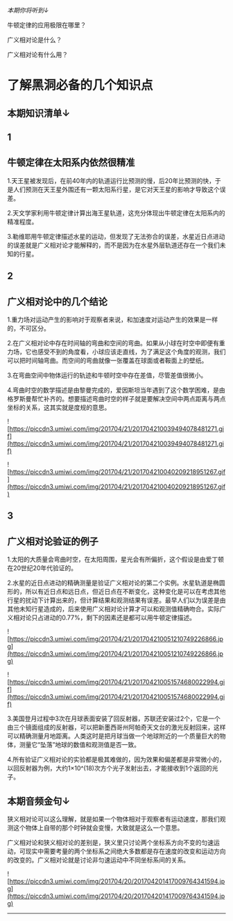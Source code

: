 *本期你将听到↓*

牛顿定律的应用极限在哪里？

广义相对论是什么？

广义相对论有什么用？

# 了解黑洞必备的几个知识点

## 本期知识清单↓

## 1

## 牛顿定律在太阳系内依然很精准

1.天王星被发现后，在前40年内的轨道运行比预测的慢，后20年比预测的快，于是人们预测在天王星外围还有一颗太阳系行星，是它对天王星的影响才导致这个误差。

2.天文学家利用牛顿定律计算出海王星轨道，这充分体现出牛顿定律在太阳系内的精准程度。

3.勒维耶用牛顿定律描述水星的运动，但发现了无法弥合的误差，水星近日点进动的误差就是广义相对论才能解释的，而不是因为在水星外层轨道还存在一个我们未知的行星。

## 2

## 广义相对论中的几个结论

1.重力场对运动产生的影响对于观察者来说，和加速度对运动产生的效果是一样的，不可区分。

2.在广义相对论中存在时间轴的弯曲和空间的弯曲。如果从小球在时空中即便有重力场，它也感受不到的角度看，小球应该走直线，为了满足这个角度的观测，我们可以把时间轴弯曲。而空间的弯曲就像一张覆盖在球面或者鞍面上的壁纸。

3.在弯曲空间中物体运行的轨迹和牛顿时空中存在差值，尽管差值很微小。

4.弯曲时空的数学描述是由黎曼完成的，爱因斯坦当年遇到了这个数学困难，是由格罗斯曼帮忙补齐的。想要描述弯曲时空的样子就是要解决空间中两点距离与两点坐标的关系，这其实就是度规的意思。

![https://piccdn3.umiwi.com/img/201704/21/201704210039494078481271.gif](https://piccdn3.umiwi.com/img/201704/21/201704210039494078481271.gif)

![https://piccdn3.umiwi.com/img/201704/21/201704210040209218951267.gif](https://piccdn3.umiwi.com/img/201704/21/201704210040209218951267.gif)

## 3

## 广义相对论验证的例子

1.太阳的大质量会弯曲时空，在太阳周围，星光会有所偏折，这个假设是由爱丁顿在20世纪20年代验证的。

2.水星的近日点进动的精确测量是验证广义相对论的第二个实例。水星轨道是椭圆形的，所以有近日点和远日点，但近日点在不断变化，这种变化是可以在考虑其他行星的扰动下计算出来的，但计算结果和观测结果有误差。最早人们以为误差是由其他未知行星造成的，后来使用广义相对论计算才可以和观测值精确吻合。实际广义相对论只占进动的0.77%，剩下的因素还是都可以用牛顿定律描述。

![https://piccdn3.umiwi.com/img/201704/21/201704210051210749226866.jpg](https://piccdn3.umiwi.com/img/201704/21/201704210051210749226866.jpg)

![https://piccdn3.umiwi.com/img/201704/21/201704210051574680022994.gif](https://piccdn3.umiwi.com/img/201704/21/201704210051574680022994.gif)

3.美国登月过程中3次在月球表面安装了回反射器，苏联还安装过2个，它是一个由三个镜面组成的反射器，可以把新墨西哥州阿帕奇天文台的激光反射回来，这样可以精确测量月地距离。人类这时是把月球当做一个地球附近的一个质量巨大的物体，测量它“坠落”地球的数值和观测值是否一致。

4.所有验证广义相对论的实验都是极其难做的，因为效果和偏差都是非常微小的，以回反射器为例，大约1×10^(18)次方个光子发射出去，才能接收到1个返回的光子。

## 本期音频金句↓

狭义相对论可以这么理解，就是如果一个物体相对于观察者有运动速度，那我们观测这个物体上自带的那个时钟就会变慢，大致就是这么一个意思。

广义相对论和狭义相对论的差别是，狭义里只讨论两个坐标系方向不变的匀速运动，可现实中需要考量的两个坐标系之间绝大多数都是存在速度的改变和运动方向的改变的。广义相对论就是讨论非匀速运动中不同坐标系间的关系。

![https://piccdn3.umiwi.com/img/201704/20/201704201417009764341594.jpg](https://piccdn3.umiwi.com/img/201704/20/201704201417009764341594.jpg)

---
